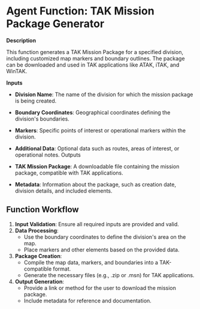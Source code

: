 <!--
Key Points to Highlight about TAK Mission Package Components:

1. **Boundary Definition**: Clearly defined geographical boundaries using coordinates.
2. **Markers and Points of Interest**: Specific locations marked for operational relevance.
3. **Routes and Paths**: Optional inclusion of predefined routes or paths for navigation.
4. **Operational Documents**: Additional data providing context or instructions for the mission.
5. **Metadata Information**: Details about the package creation, such as date, division, and included elements.
6. **Compatibility**: Ensure the package is compatible with TAK applications (ATAK, iTAK, WinTAK).
7. **Security Considerations**: Implement measures to protect sensitive information within the package.
8. **Download and Access**: Provide a secure and accessible method for users to download the package.
9. **Error Handling**: Include mechanisms to handle errors during package creation and distribution.
10. **User Interface Integration**: Design user-friendly interfaces for inputting and managing mission package data.
-->

# Agent Function: TAK Mission Package Generator

**Description** 

This function generates a TAK Mission Package for a specified division, including customized map markers and boundary outlines. The package can be downloaded and used in TAK applications like ATAK, iTAK, and WinTAK.

**Inputs**

- **Division Name**: The name of the division for which the mission package is being created.

- **Boundary Coordinates**: Geographical coordinates defining the division's boundaries.

- **Markers**: Specific points of interest or operational markers within the division.

- **Additional Data**: Optional data such as routes, areas of interest, or operational notes.
Outputs

- **TAK Mission Package**: A downloadable file containing the mission package, compatible with TAK applications.

- **Metadata**: Information about the package, such as creation date, division details, and included elements.

## Function Workflow

1. **Input Validation**: Ensure all required inputs are provided and valid.
2. **Data Processing**:
    - Use the boundary coordinates to define the division's area on the map.
    - Place markers and other elements based on the provided data.
3. **Package Creation**:
    - Compile the map data, markers, and boundaries into a TAK-compatible format.
    - Generate the necessary files (e.g., .zip or .msn) for TAK applications.
4. **Output Generation**:
    - Provide a link or method for the user to download the mission package.
    - Include metadata for reference and documentation.


<!--
To create a function that utilizes OpenAI’s function-calling capabilities to generate a TAK Mission Package as described, you can follow these steps:

1.	Define the Function Schema: Specify the function’s name, description, and parameters in a schema that OpenAI can understand.

2.	Implement the Function Logic: Write the actual code that will process the inputs and generate the mission package.

3.	Integrate with OpenAI’s API: Use the OpenAI API to enable the assistant to call the function when needed.

4.	Handle the Outputs: Ensure that the function returns the mission package and metadata appropriately.

1. Define the Function Schema 

```python
import openai
import json

# Set your OpenAI API key
openai.api_key = 'YOUR_OPENAI_API_KEY'

# Define the function schema
function_definition = {
    "name": "generate_tak_mission_package",
    "description": "Generates a TAK Mission Package for a specified division with customized markers and boundaries.",
    "parameters": {
        "type": "object",
        "properties": {
            "division_name": {
                "type": "string",
                "description": "The name of the division for the mission package."
            },
            "boundary_coordinates": {
                "type": "array",
                "description": "List of [latitude, longitude] pairs defining the division's boundaries.",
                "items": {
                    "type": "array",
                    "items": {"type": "number"}
                }
            },
            "markers": {
                "type": "array",
                "description": "List of markers with names and coordinates.",
                "items": {
                    "type": "object",
                    "properties": {
                        "name": {"type": "string"},
                        "coordinates": {
                            "type": "array",
                            "items": {"type": "number"}
                        },
                        "description": {"type": "string"}
                    },
                    "required": ["name", "coordinates"]
                }
            },
            "additional_data": {
                "type": "string",
                "description": "Optional additional data such as routes or operational notes."
            }
        },
        "required": ["division_name", "boundary_coordinates", "markers"]
    }
}
```

2. Implement the Function Logic

Create the function that will process the inputs and generate the TAK Mission Package. This function should handle input validation, data processing, package creation, and output generation.

```python
def generate_tak_mission_package(division_name, boundary_coordinates, markers, additional_data=None):
    # Input Validation
    if not division_name or not boundary_coordinates or not markers:
        raise ValueError("Missing required inputs.")
    
    # Data Processing
    # Here you would process the boundary coordinates and markers.
    # For example, create geospatial objects, validate coordinates, etc.
    # This is a placeholder for the actual data processing logic.
    
    # Package Creation
    # Generate the TAK-compatible files (.zip or .msn).
    # This requires creating files in the correct format expected by TAK applications.
    # Placeholder code:
    mission_package_path = f"/path/to/packages/{division_name}.zip"
    # Code to generate the mission package and save it to mission_package_path
    
    # Output Generation
    # Provide a link or method for the user to download the mission package.
    tak_mission_package_url = f"https://yourserver.com/mission_packages/{division_name}.zip"
    
    # Metadata
    metadata = {
        "creation_date": "2023-10-15",
        "division_name": division_name,
        "included_elements": {
            "boundary_points": len(boundary_coordinates),
            "markers": len(markers),
            "additional_data_included": bool(additional_data)
        }
    }
    
    return {
        "tak_mission_package_url": tak_mission_package_url,
        "metadata": metadata
    }
```

3. Integrate with OpenAI’s API

Set up the interaction with OpenAI’s API to allow the assistant to call your function when generating a response.

```python
# Map the function name to the actual function
function_mappings = {
    "generate_tak_mission_package": generate_tak_mission_package
}

# User input
user_input = "Generate a TAK Mission Package for Division Bravo with specified boundaries and markers."

# Make the initial API call
response = openai.ChatCompletion.create(
    model="gpt-4o",
    messages=[{"role": "user", "content": user_input}],
    functions=[function_definition],
    function_call="auto"
)

# Extract the assistant's message
assistant_message = response["choices"][0]["message"]

# Check if the assistant wants to call a function
if assistant_message.get("function_call"):
    function_name = assistant_message["function_call"]["name"]
    function_args = json.loads(assistant_message["function_call"]["arguments"])
    
    # Call the function
    function_response = function_mappings[function_name](**function_args)
    
    # Include the function's response in a follow-up message
    final_response = openai.ChatCompletion.create(
        model="gpt-4o",
        messages=[
            {"role": "user", "content": user_input},
            assistant_message,
            {
                "role": "function",
                "name": function_name,
                "content": json.dumps(function_response)
            }
        ],
        functions=[function_definition],
    )
    
    # Output the assistant's final message
    print(final_response["choices"][0]["message"]["content"])
else:
    # If no function call is made, output the assistant's response
    print(assistant_message["content"])
```

4. Handle the Outputs

Ensure the function returns the TAK Mission Package and metadata correctly. The assistant can then relay this information back to the user.

```python
# Example of the assistant's final message to the user
"""
Your TAK Mission Package for BQN-DIV has been created successfully.

**Download Link**: https://pr-cybr.com/mp/pr-bqn-div-11-2024.zip

**Metadata**:
- Creation Date: 2024-11-17
- Division Code: PR-BQN-DIV
- Included Elements:
    - Boundary Points: 4
    - Markers: 10
    - Additional Data Included: Yes

You can download the package using the link above and import it into your TAK application.
"""
```

Additional Considerations

•	Geospatial Data Processing: Use libraries like geopandas or shapely to handle geospatial data.
•	TAK File Format: Ensure that the generated files comply with TAK standards. You might need to study the TAK data formats or use existing tools to create compatible mission packages.
•	File Hosting: Set up a secure server or cloud storage (e.g., AWS S3, Azure Blob Storage) to host the generated mission packages.
•	Security: Implement authentication and authorization if necessary, especially if the mission packages contain sensitive information.
•	Error Handling: Add try-except blocks and input validation to handle potential errors gracefully.
•	User Interface: If integrating into an application, design forms or input fields that capture the required information in the correct format.
-->